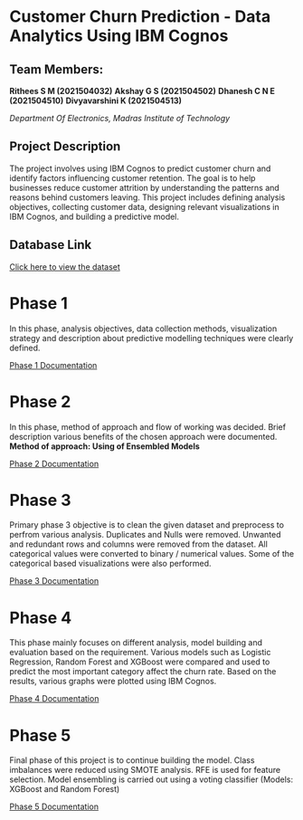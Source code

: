 # Customer Churn Prediction - Data Analytics Using IBM Cognos
## Team Members:

**Rithees S M (2021504032)**
**Akshay G S (2021504502)**
**Dhanesh C N E (2021504510)**
**Divyavarshini K (2021504513)**

_Department Of Electronics, Madras Institute of Technology_

## Project Description
The project involves using IBM Cognos to predict customer churn and identify factors influencing customer retention. The goal is to help businesses reduce customer attrition by understanding the patterns and reasons behind customers leaving. This project includes defining analysis objectives, collecting customer data, designing relevant visualizations in IBM Cognos, and building a predictive model.
## Database Link
[Click here to view the dataset](https://www.kaggle.com/datasets/blastchar/telco-customer-churn)


# Phase 1
In this phase, analysis objectives, data collection methods, visualization strategy and description about predictive modelling techniques were clearly defined.

[Phase 1 Documentation](DAC_Phase1.docx)

# Phase 2
In this phase, method of approach and flow of working was decided. Brief description various benefits of the chosen approach were documented.
**Method of approach: Using of Ensembled Models**

[Phase 2 Documentation](DAC_Phase2.docx)

# Phase 3
Primary phase 3 objective is to clean the given dataset and preprocess to perfrom various analysis.
Duplicates and Nulls were removed. Unwanted and redundant rows and columns were removed from the dataset. All categorical values were converted to binary / numerical values. Some of the categorical based visualizations were also performed.

[Phase 3 Documentation](DAC_Phase3.docx)

# Phase 4
This phase mainly focuses on different analysis, model building and evaluation based on the requirement.
Various models such as Logistic Regression, Random Forest and XGBoost were compared and used to predict the most important category affect the churn rate. Based on the results, various graphs were plotted using IBM Cognos.

[Phase 4 Documentation](DAC_Phase4.docx)

# Phase 5
Final phase of this project is to continue building the model.
Class imbalances were reduced using SMOTE analysis. 
RFE is used for feature selection.
Model ensembling is carried out using a voting classifier (Models: XGBoost and Random Forest)

[Phase 5 Documentation](DAC_Phase5.docx)
